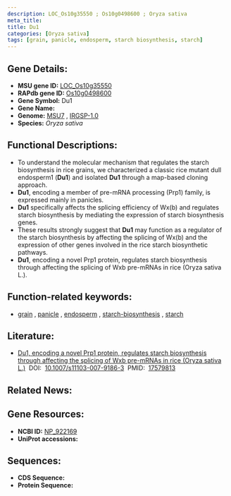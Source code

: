 ```yaml
---
description: LOC_Os10g35550 ; Os10g0498600 ; Oryza sativa
meta_title:
title: Du1
categories: [Oryza sativa]
tags: [grain, panicle, endosperm, starch biosynthesis, starch]
---
```


## Gene Details:
- **MSU gene ID:** [LOC_Os10g35550](http://rice.uga.edu/cgi-bin/ORF_infopage.cgi?orf=LOC_Os10g35550)  
- **RAPdb gene ID:** [Os10g0498600](https://rapdb.dna.affrc.go.jp/locus/?name=Os10g0498600)  
- **Gene Symbol:** Du1
- **Gene Name:**
- **Genome:**  [MSU7](http://rice.uga.edu/)&nbsp;,&nbsp;[IRGSP-1.0](https://rapdb.dna.affrc.go.jp/download/irgsp1.html)
- **Species:** *Oryza sativa*

## Functional Descriptions:
   - To understand the molecular mechanism that regulates the starch biosynthesis in rice grains, we characterized a classic rice mutant dull endosperm1 (**Du1**) and isolated **Du1** through a map-based cloning approach.
   - **Du1**, encoding a member of pre-mRNA processing (Prp1) family, is expressed mainly in panicles.
   - **Du1** specifically affects the splicing efficiency of Wx(b) and regulates starch biosynthesis by mediating the expression of starch biosynthesis genes.
   - These results strongly suggest that **Du1** may function as a regulator of the starch biosynthesis by affecting the splicing of Wx(b) and the expression of other genes involved in the rice starch biosynthetic pathways.
   - **Du1**, encoding a novel Prp1 protein, regulates starch biosynthesis through affecting the splicing of Wxb pre-mRNAs in rice (Oryza sativa L.).

## Function-related keywords:
   - [grain](/tags/grain/)&nbsp;,&nbsp;[panicle](/tags/panicle/)&nbsp;,&nbsp;[endosperm](/tags/endosperm/)&nbsp;,&nbsp;[starch-biosynthesis](/tags/starch-biosynthesis/)&nbsp;,&nbsp;[starch](/tags/starch/)

## Literature:
   - [Du1, encoding a novel Prp1 protein, regulates starch biosynthesis through affecting the splicing of Wxb pre-mRNAs in rice (Oryza sativa L.)](https://www.doi.org/10.1007/s11103-007-9186-3)&nbsp;&nbsp;DOI:&nbsp;&nbsp;[10.1007/s11103-007-9186-3](https://www.doi.org/10.1007/s11103-007-9186-3)&nbsp;&nbsp;PMID:&nbsp;&nbsp;[17579813](https://pubmed.ncbi.nlm.nih.gov/17579813/)

## Related News:

## Gene Resources:
- **NCBI ID:**  [NP_922169](http://www.ncbi.nlm.nih.gov/nuccore/NP_922169)
- **UniProt accessions:** [](https://www.uniprot.org/uniprotkb//entry)

## Sequences:
- **CDS Sequence:**
- **Protein Sequence:**
